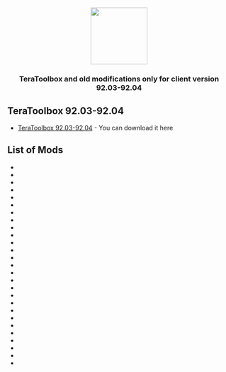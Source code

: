 <h1 align="center"><img src="https://i.pinimg.com/originals/a3/e6/1e/a3e61e0dadf41f004c6b08a49cb264f0.gif" width="128"></h1>
<h3 align="center">TeraToolbox and old modifications only for client version 92.03-92.04</h3>

## TeraToolbox 92.03-92.04
- [TeraToolbox 92.03-92.04](https://drive.google.com/file/d/1v0hzajmgWWW1oc1Tj4vMnSSX05lTCr3a/view?usp=sharing) - You can download it here

## List of Mods
- 
- 
- 
- 
- 
- 
- 
- 
- 
- 
- 
- 
- 
- 
- 
- 
- 
- 
- 
- 
- 
- 
- 
- 
- 
- 
- 

